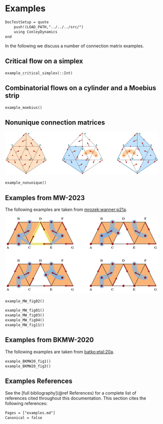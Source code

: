 # Examples

```@meta
DocTestSetup = quote
    push!(LOAD_PATH,"../../../src/")
    using ConleyDynamics
end
```

In the following we discuss a number of connection matrix examples.

## Critical flow on a simplex

```@docs
example_critical_simplex(::Int)
```

## Combinatorial flows on a cylinder and a Moebius strip

```@docs
example_moebius()
```

## Nonunique connection matrices

![An example with nonunique connection matrices](img/multiconn.png)

```@docs
example_nonunique()
```

## Examples from MW-2023

The following examples are taken from [mrozek:wanner:p21a](@cite).

![Four sample combinatorial vector fields](img/connectionex.png)

```@docs
example_MW_fig02()
```

```@docs
example_MW_fig01()
example_MW_fig03()
example_MW_fig04()
example_MW_fig11()
```

## Examples from BKMW-2020

The following examples are taken from [batko:etal:20a](@cite).

```@docs
example_BKMW20_fig1()
example_BKMW20_fig3()
```

## Examples References

See the [full bibliography](@ref References) for a complete list
of references cited throughout this documentation. This section cites
the following references:

```@bibliography
Pages = ["examples.md"]
Canonical = false
```

